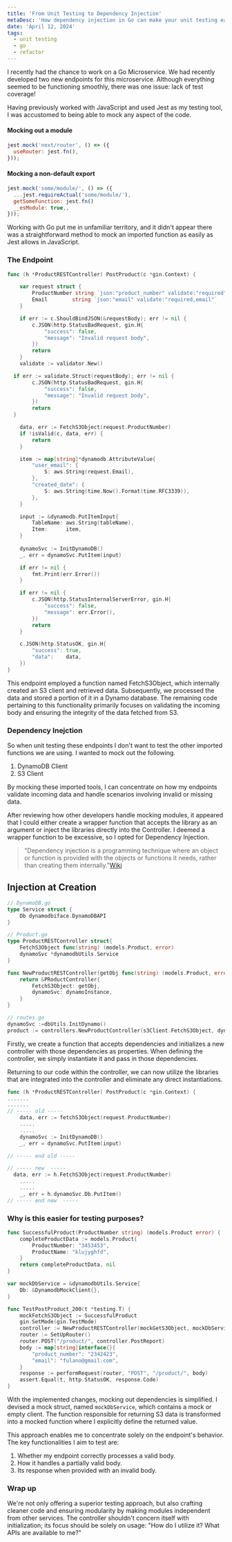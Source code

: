 ```yaml
---
title: 'From Unit Testing to Dependency Injection'
metaDesc: 'How dependency injection in Go can make your unit testing easier to work with'
date: 'April 12, 2024'
tags:
  - unit testing
  - go
  - refactor
---
```


I recently had the chance to work on a Go Microservice. We had recently developed two new endpoints for this microservice. Although everything seemed to be functioning smoothly, there was one issue: lack of test coverage!

Having previously worked with JavaScript and used Jest as my testing tool, I was accustomed to being able to mock any aspect of the code.

#### Mocking out a module
```javascript
jest.mock('next/router', () => ({
  useRouter: jest.fn(),
}));
```

#### Mocking a non-default export
```javascript
jest.mock('some/module/', () => ({
  ...jest.requireActual('some/module/'),
  getSomeFunction: jest.fn()
  __esModule: true,,
}));
```

Working with Go put me in unfamiliar territory, and it didn't appear there was a straightforward method to mock an imported function as easily as Jest allows in JavaScript.


### The Endpoint
```go
func (h *ProductRESTController) PostProduct(c *gin.Context) {

	var request struct {
		ProductNumber string `json:"product_number" validate:"required"`
		Email        string `json:"email" validate:"required,email"`
	}

	if err := c.ShouldBindJSON(&requestBody); err != nil {
		c.JSON(http.StatusBadRequest, gin.H{
			"success": false,
			"message": "Invalid request body",
		})
		return
	}
	validate := validator.New()

  if err := validate.Struct(requestBody); err != nil {
		c.JSON(http.StatusBadRequest, gin.H{
			"success": false,
			"message": "Invalid request body",
		})
		return
  }

	data, err := FetchS3Object(request.ProductNumber)
	if !isValid(c, data, err) {
		return
	}

	item := map[string]*dynamodb.AttributeValue{
		"user_email": {
			S: aws.String(request.Email),
		},
		"created_date": {
			S: aws.String(time.Now().Format(time.RFC3339)),
		},
	}

	input := &dynamodb.PutItemInput{
		TableName: aws.String(tableName),
		Item:      item,
	}
	
	dynamoSvc := InitDynamoDB()
	_, err = dynamoSvc.PutItem(input)

	if err != nil {
		fmt.Print(err.Error())
	}

	if err != nil {
		c.JSON(http.StatusInternalServerError, gin.H{
			"success": false,
			"message": err.Error(),
		})
		return
	}

	c.JSON(http.StatusOK, gin.H{
		"success": true,
		"data":    data,
	})
}

```
This endpoint employed a function named FetchS3Object, which internally created an S3 client and retrieved data. Subsequently, we processed the data and stored a portion of it in a Dynamo database. The remaining code pertaining to this functionality primarily focuses on validating the incoming body and ensuring the integrity of the data fetched from S3.


### Dependency Inejction
So when unit testing these endpoints I don't want to test the other imported functions we are using. I wanted to mock out the following.

1. DynamoDB Client
2. S3 Client

By mocking these imported tools, I can concentrate on how my endpoints validate incoming data and handle scenarios involving invalid or missing data.

After reviewing how other developers handle mocking modules, it appeared that I could either create a wrapper function that accepts the library as an argument or inject the libraries directly into the Controller. I deemed a wrapper function to be excessive, so I opted for Dependency Injection.

> "Dependency injection is a programming technique where an object or function is provided with the objects or functions it needs, rather than creating them internally."[Wiki](https://en.wikipedia.org/wiki/Dependency_injection)

## Injection at Creation
```go
// DynamoDB.go
type Service struct {
	Db dynamodbiface.DynamoDBAPI
}

// Product.go
type ProductRESTController struct{
	FetchS3Object func(string) (models.Product, error)
	dynamoSvc *dynamodbUtils.Service
}

func NewProductRESTController(getObj func(string) (models.Product, error), dynamoInstance *dynamodbUtils.Service) *ProductRESTController {
	return &PRoductController{
		FetchS3Object: getObj,
		dynamoSvc: dynamoInstance,
	}
}

// routes.go
dynamoSvc :=dbUtils.InitDynamo()
product := controllers.NewProductController(s3Client.FetchS3Object, dynamoSvc)
```

Firstly, we create a function that accepts dependencies and initializes a new controller with those dependencies as properties. When defining the controller, we simply instantiate it and pass in those dependencies.

Returning to our code within the controller, we can now utilize the libraries that are integrated into the controller and eliminate any direct instantiations.

```go
func (h *ProductRESTController) PostProduct(c *gin.Context) {
.......
.......
// ----- old -----
	data, err := fetchS3Object(request.ProductNumber)
	.....
	.....
	dynamoSvc := InitDynamoDB()
	_, err = dynamoSvc.PutItem(input)

// ----- end old -----

// ----- new  -----
  data, err := h.FetchS3Object(request.ProductNumber)
	.....
	.....
	_, err = h.dynamoSvc.Db.PutItem()
// ----- end new  -----
```

### Why is this easier for testing purposes?

```go
func SuccessfulProduct(ProductNumber string) (models.Product error) {
	completeProductData := models.Product{
		ProductNumber: "3453453",
		ProductName: "klujyghfd",
	}
	return completeProductData, nil
}

var mockDbService = &dynamodbUtils.Service{
	Db: &DynamodbMockClient{},
}

func TestPostProduct_200(t *testing.T) {
	mockFetchS3Object := SuccessfulProduct
	gin.SetMode(gin.TestMode)
	controller := NewProductRESTController(mockGetS3Object, mockDbService)
	router := SetUpRouter()
	router.POST("/product/", controller.PostReport)
	body := map[string]interface{}{
		"product_number": "2342423",
		"email": "fulano@gmail.com",
	}
	response := performRequest(router, "POST", "/product/", body)
	assert.Equal(t, http.StatusOK, response.Code)
}
```

With the implemented changes, mocking out dependencies is simplified. I devised a mock struct, named `mockDbService`, which contains a mock or empty client. The function responsible for returning S3 data is transformed into a mocked function where I explicitly define the returned value.

This approach enables me to concentrate solely on the endpoint's behavior. The key functionalities I aim to test are:
1. Whether my endpoint correctly processes a valid body.
2. How it handles a partially valid body.
3. Its response when provided with an invalid body.

### Wrap up
We're not only offering a superior testing approach, but also crafting cleaner code and ensuring modularity by making modules independent from other services. The controller shouldn't concern itself with initialization; its focus should be solely on usage: "How do I utilize it? What APIs are available to me?"